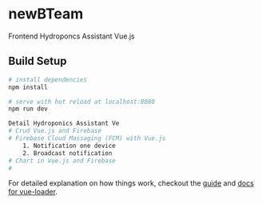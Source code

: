 # newBTeam

Frontend Hydroponcs Assistant Vue.js

## Build Setup

``` bash
# install dependencies
npm install

# serve with hot reload at localhost:8080
npm run dev

Detail Hydroponics Assistant Ve
# Crud Vue.js and Firebase
# Firebase Cloud Massaging (FCM) with Vue.js
    1. Notification one device
    2. Broadcast notification
# Chart in Vue.js and Firebase
# 
```
For detailed explanation on how things work, checkout the [guide](http://vuejs-templates.github.io/webpack/) and [docs for vue-loader](http://vuejs.github.io/vue-loader).
